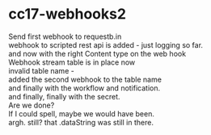 # cc17-webhooks2
Send first webhook to requestb.in<br/>
webhook to scripted rest api is added - just logging so far.<br/>
and now with the right Content type on the web hook <br/>
Webhook stream table is in place now <br/>
invalid table name - <br/>
added the second webhook to the table name <br/>
and finally with the workflow and notification. <br/>
and finally, finally with the secret.<br/>
Are we done? <br/> 
If I could spell, maybe we would have been. <br/>
argh.  still?
that .dataString was still in there.
